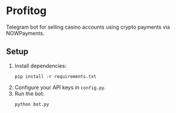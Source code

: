 # Profitog

Telegram bot for selling casino accounts using crypto payments via NOWPayments.

## Setup

1. Install dependencies:
    ```
    pip install -r requirements.txt
    ```
2. Configure your API keys in `config.py`.
3. Run the bot:
    ```
    python bot.py
    ```
